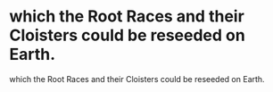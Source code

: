 # which the Root Races and their Cloisters could be reseeded on Earth.

which the Root Races and their Cloisters could be reseeded on Earth.